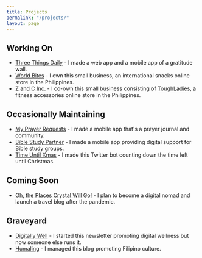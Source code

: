 ```yaml
---
title: Projects
permalink: "/projects/"
layout: page
---
```


## Working On
* [Three Things Daily](https://threethingsdaily.xyz) - I made a web app and a mobile app of a gratitude wall.
* [World Bites](https://worldbites.ph) - I own this small business, an international snacks online store in the Philippines.
* [Z and C Inc.](https://zandcinc.com) - I co-own this small business consisting of [ToughLadies](https://shoptoughladies.com), a fitness accessories online store in the Philippines.

## Occasionally Maintaining
* [My Prayer Requests](https://myprayerrequests.app) - I made a mobile app that's a prayer journal and community.
* [Bible Study Partner](https://biblestudypartner.app) - I made a mobile app providing digital support for Bible study groups.
* [Time Until Xmas](https://twitter.com/time_until_xmas) - I made this Twitter bot counting down the time left until Christmas.

## Coming Soon
* [Oh, the Places Crystal Will Go!](https://ohtheplacescrystalwillgo.com) - I plan to become a digital nomad and launch a travel blog after the pandemic.

## Graveyard
* [Digitally Well](https://getdigitallywell.com) - I started this newsletter promoting digital wellness but now someone else runs it.
* [Humaling](https://humaling.com) - I managed this blog promoting Filipino culture.